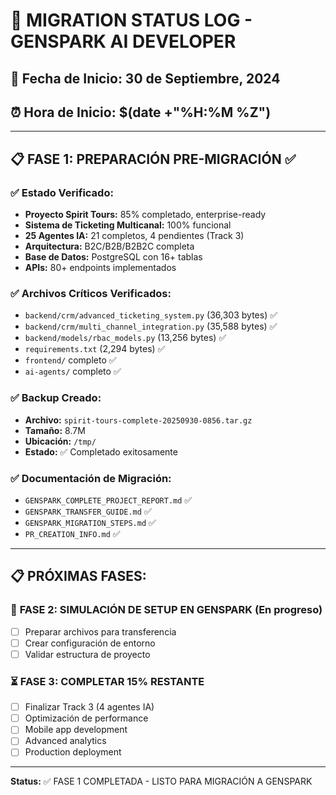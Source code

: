 # 🚀 MIGRATION STATUS LOG - GENSPARK AI DEVELOPER

## 📅 Fecha de Inicio: 30 de Septiembre, 2024
## ⏰ Hora de Inicio: $(date +"%H:%M %Z")

---

## 📋 **FASE 1: PREPARACIÓN PRE-MIGRACIÓN** ✅

### ✅ **Estado Verificado:**
- **Proyecto Spirit Tours:** 85% completado, enterprise-ready
- **Sistema de Ticketing Multicanal:** 100% funcional
- **25 Agentes IA:** 21 completos, 4 pendientes (Track 3)
- **Arquitectura:** B2C/B2B/B2B2C completa
- **Base de Datos:** PostgreSQL con 16+ tablas
- **APIs:** 80+ endpoints implementados

### ✅ **Archivos Críticos Verificados:**
- `backend/crm/advanced_ticketing_system.py` (36,303 bytes) ✅
- `backend/crm/multi_channel_integration.py` (35,588 bytes) ✅  
- `backend/models/rbac_models.py` (13,256 bytes) ✅
- `requirements.txt` (2,294 bytes) ✅
- `frontend/` completo ✅
- `ai-agents/` completo ✅

### ✅ **Backup Creado:**
- **Archivo:** `spirit-tours-complete-20250930-0856.tar.gz`
- **Tamaño:** 8.7M
- **Ubicación:** `/tmp/`
- **Estado:** ✅ Completado exitosamente

### ✅ **Documentación de Migración:**
- `GENSPARK_COMPLETE_PROJECT_REPORT.md` ✅
- `GENSPARK_TRANSFER_GUIDE.md` ✅
- `GENSPARK_MIGRATION_STEPS.md` ✅
- `PR_CREATION_INFO.md` ✅

---

## 📋 **PRÓXIMAS FASES:**

### 🔄 **FASE 2: SIMULACIÓN DE SETUP EN GENSPARK** (En progreso)
- [ ] Preparar archivos para transferencia
- [ ] Crear configuración de entorno
- [ ] Validar estructura de proyecto

### ⏳ **FASE 3: COMPLETAR 15% RESTANTE**
- [ ] Finalizar Track 3 (4 agentes IA)
- [ ] Optimización de performance
- [ ] Mobile app development
- [ ] Advanced analytics
- [ ] Production deployment

---

**Status:** ✅ FASE 1 COMPLETADA - LISTO PARA MIGRACIÓN A GENSPARK